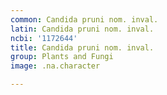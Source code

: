 ```yaml
---
common: Candida pruni nom. inval.
latin: Candida pruni nom. inval.
ncbi: '1172644'
title: Candida pruni nom. inval.
group: Plants and Fungi
image: .na.character

---
```

